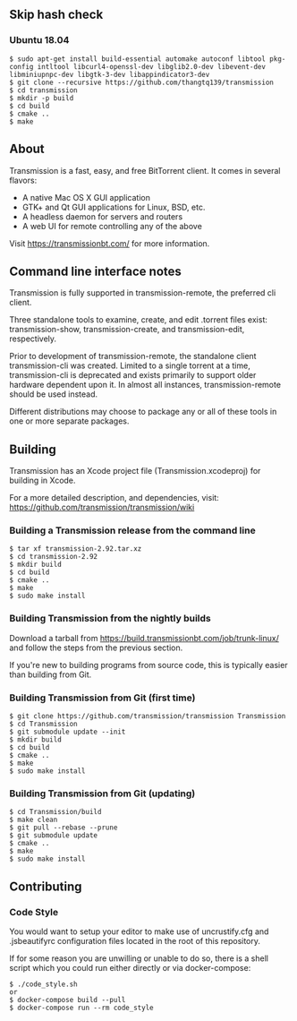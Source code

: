 ## Skip hash check

### Ubuntu 18.04

    $ sudo apt-get install build-essential automake autoconf libtool pkg-config intltool libcurl4-openssl-dev libglib2.0-dev libevent-dev libminiupnpc-dev libgtk-3-dev libappindicator3-dev
    $ git clone --recursive https://github.com/thangtq139/transmission
    $ cd transmission
    $ mkdir -p build
    $ cd build
    $ cmake ..
    $ make

## About

Transmission is a fast, easy, and free BitTorrent client. It comes in several flavors:
  * A native Mac OS X GUI application
  * GTK+ and Qt GUI applications for Linux, BSD, etc.
  * A headless daemon for servers and routers
  * A web UI for remote controlling any of the above

Visit https://transmissionbt.com/ for more information.

## Command line interface notes

Transmission is fully supported in transmission-remote, the preferred cli client.

Three standalone tools to examine, create, and edit .torrent files exist: transmission-show, transmission-create, and transmission-edit, respectively.

Prior to development of transmission-remote, the standalone client transmission-cli was created. Limited to a single torrent at a time, transmission-cli is deprecated and exists primarily to support older hardware dependent upon it. In almost all instances, transmission-remote should be used instead.

Different distributions may choose to package any or all of these tools in one or more separate packages.

## Building

Transmission has an Xcode project file (Transmission.xcodeproj) for building in Xcode.

For a more detailed description, and dependencies, visit: https://github.com/transmission/transmission/wiki

### Building a Transmission release from the command line

    $ tar xf transmission-2.92.tar.xz
    $ cd transmission-2.92
    $ mkdir build
    $ cd build
    $ cmake ..
    $ make
    $ sudo make install

### Building Transmission from the nightly builds

Download a tarball from https://build.transmissionbt.com/job/trunk-linux/ and follow the steps from the previous section.

If you're new to building programs from source code, this is typically easier than building from Git.

### Building Transmission from Git (first time)

    $ git clone https://github.com/transmission/transmission Transmission
    $ cd Transmission
    $ git submodule update --init
    $ mkdir build
    $ cd build
    $ cmake ..
    $ make
    $ sudo make install

### Building Transmission from Git (updating)

    $ cd Transmission/build
    $ make clean
    $ git pull --rebase --prune
    $ git submodule update
    $ cmake ..
    $ make
    $ sudo make install

## Contributing

### Code Style

You would want to setup your editor to make use of uncrustify.cfg and .jsbeautifyrc configuration files located in the root of this repository.

If for some reason you are unwilling or unable to do so, there is a shell script which you could run either directly or via docker-compose:

    $ ./code_style.sh
    or
    $ docker-compose build --pull
    $ docker-compose run --rm code_style

